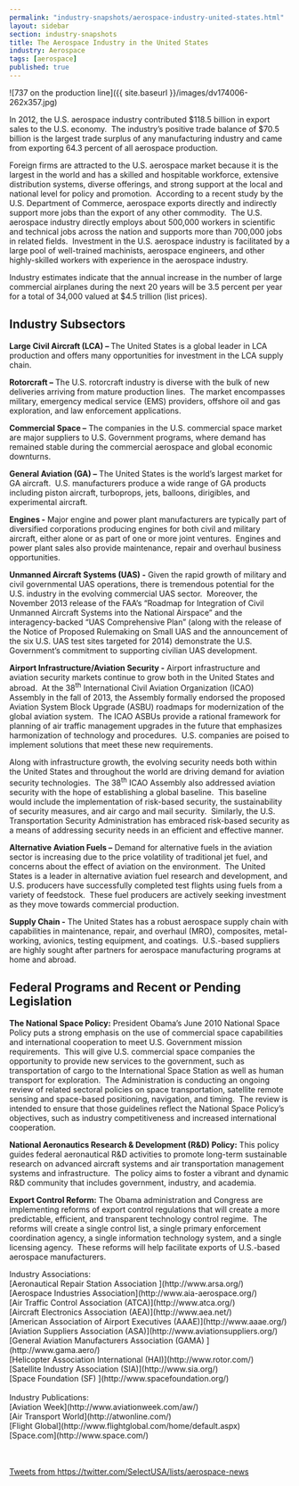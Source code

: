 ```yaml
---
permalink: "industry-snapshots/aerospace-industry-united-states.html"
layout: sidebar
section: industry-snapshots
title: The Aerospace Industry in the United States
industry: Aerospace
tags: [aerospace]
published: true
---
```


<span class="imgright">![737 on the production line]({{ site.baseurl }}/images/dv174006-262x357.jpg)</span>

<span>In 2012, the U.S. aerospace
industry contributed $118.5 billion in export sales to the U.S. economy.&nbsp;
The industry’s positive trade balance of $70.5 billion is the largest trade
surplus of any manufacturing industry and came from exporting 64.3 percent of
all aerospace production.</span>

<span>Foreign firms are attracted to
the U.S. aerospace market because it is the largest in the world and has a
skilled and hospitable workforce, extensive distribution systems, diverse
offerings, and strong support at the local and national level for policy and
promotion.&nbsp; According to a recent study by the U.S. Department of Commerce,
aerospace exports directly and indirectly support more jobs than the export of
any other commodity.&nbsp; The U.S. aerospace
industry directly employs about 500,000 workers in scientific and technical
jobs across the nation and supports more than 700,000 jobs in related
fields.&nbsp; Investment&nbsp;in the U.S. aerospace industry is facilitated by
a large pool of well-trained machinists, aerospace engineers, and other
highly-skilled workers with experience in the aerospace industry.</span>

<span>Industry estimates indicate that
the annual increase in the number of large commercial airplanes during the next
20 years will be 3.5 percent per year for a total of 34,000 valued at $4.5
trillion (list prices). &nbsp;</span>

## Industry Subsectors

**<span>Large Civil Aircraft
(LCA) – </span>**<span>The United
States is a global leader in LCA production and offers many opportunities for
investment in the LCA supply chain.</span>

**<span>Rotorcraft –</span>**<span> The U.S. rotorcraft industry is diverse
with the bulk of new deliveries arriving from mature production lines.&nbsp;
The market encompasses military, emergency medical service (EMS) providers,
offshore oil and gas exploration, and law enforcement applications.&nbsp; </span>

**<span>Commercial Space –</span>**<span> The companies in the U.S. commercial
space market are major suppliers to U.S. Government programs, where demand has
remained stable during the commercial aerospace and global economic downturns.</span>

**<span>General Aviation (GA) –</span>**<span> The United States is the world’s largest
market for GA aircraft.&nbsp; U.S. manufacturers produce a wide range of GA
products including piston aircraft, turboprops, jets, balloons, dirigibles, and
experimental aircraft.</span>

**<span>Engines -</span>**<span> Major engine and power plant
manufacturers are typically part of diversified corporations producing engines
for both civil and military aircraft, either alone or as part of one or more
joint ventures.&nbsp; Engines and power plant sales also provide maintenance,
repair and overhaul business opportunities.</span>

**<span>Unmanned Aircraft Systems
(UAS) -</span>**<span> Given the
rapid growth of military and civil governmental UAS operations, there is
tremendous potential for the U.S. industry in the evolving commercial UAS sector.&nbsp; Moreover, the November 2013 release of the
FAA’s “Roadmap for Integration of Civil Unmanned Aircraft Systems into the
National Airspace” and the interagency-backed “UAS Comprehensive Plan” (along
with the release of the Notice of Proposed Rulemaking on Small UAS and the
announcement of the six U.S. UAS test sites targeted for 2014) demonstrate the
U.S. Government’s commitment to supporting civilian UAS development. </span>

**<span>Airport
Infrastructure/Aviation Security -</span>**<span> Airport infrastructure and aviation security
markets continue to grow both in the United States and abroad.&nbsp; At the 38<sup>th</sup>
International Civil Aviation Organization (ICAO) Assembly in the fall of 2013,
the Assembly formally endorsed the proposed Aviation System Block Upgrade
(ASBU) roadmaps for modernization of the global aviation system.&nbsp; The ICAO ASBUs provide a rational framework
for planning of air traffic management upgrades in the future that emphasizes
harmonization of technology and procedures.&nbsp;
U.S. companies are poised to implement solutions that meet these new
requirements.</span>

<span>Along with infrastructure growth,
the evolving security needs both within the United States and throughout the
world are driving demand for aviation security technologies.&nbsp; The 38<sup>th</sup>
ICAO Assembly also addressed aviation security with the hope of establishing a
global baseline.&nbsp; This baseline would
include the implementation of risk-based security, the sustainability of
security measures, and air cargo and mail security.&nbsp; Similarly, the U.S. Transportation Security
Administration has embraced risk-based security as a means of addressing
security needs in an efficient and effective manner.</span>

**<span>Alternative Aviation
Fuels –</span>**<span> Demand for
alternative fuels in the aviation sector is increasing due to the price
volatility of traditional jet fuel, and concerns about the effect of aviation
on the environment. &nbsp;The United States is a leader in alternative aviation
fuel research and development, and U.S. producers have successfully completed test
flights using fuels from a variety of feedstock. &nbsp;These fuel producers are
actively seeking investment as they move towards commercial production.</span>

**<span>Supply Chain -</span>**<span> The United States has a robust aerospace
supply chain with capabilities in maintenance, repair, and overhaul (MRO),
composites, metal-working, avionics, testing equipment, and coatings.&nbsp;
U.S.-based suppliers are highly sought after partners for aerospace
manufacturing programs at home and abroad.</span>

## Federal Programs and Recent or Pending Legislation

**<span>The National Space
Policy:</span>**<span> President
Obama’s June 2010 National Space Policy puts a strong emphasis on the use of
commercial space capabilities and international cooperation to meet U.S.
Government mission requirements.&nbsp; This will give U.S. commercial space companies
the opportunity to provide new services to the government, such as
transportation of cargo to the International Space Station as well as human
transport for exploration.&nbsp; The Administration is conducting an ongoing
review of related sectoral policies on space transportation, satellite remote
sensing and space-based positioning, navigation, and timing.&nbsp; The review
is intended to ensure that those guidelines reflect the National Space Policy’s
objectives, such as industry competitiveness and increased international
cooperation. &nbsp;</span>

**<span>National Aeronautics
Research &amp; Development (R&amp;D) Policy:</span>**<span> This policy guides federal aeronautical R&amp;D
activities to promote long-term sustainable research on advanced aircraft
systems and air transportation management systems and infrastructure.&nbsp; The
policy aims to foster a vibrant and dynamic R&amp;D community that includes
government, industry, and academia.</span>

**<span>Export Control Reform:</span>**<span> The Obama administration and Congress are
implementing reforms of export control regulations that will create a more
predictable, efficient, and transparent technology control regime.&nbsp; The reforms will create a single control
list, a single primary enforcement coordination agency, a single information
technology system, and a single licensing agency.&nbsp; These reforms will help
facilitate exports of U.S.-based aerospace manufacturers.</span>


<span class="field field-type-link field-field-industry-assoications">
      <span class="field-label">Industry Associations:&nbsp;</span><br>
    <span class="field-items">
            <span class="field-item odd">
                    [Aeronautical Repair Station Association ](http://www.arsa.org/)        </span><br>
              <span class="field-item even">
                    [Aerospace Industries Association](http://www.aia-aerospace.org/)        </span><br>
              <span class="field-item odd">
                    [Air Traffic Control Association (ATCA)](http://www.atca.org/)        </span><br>
              <span class="field-item even">
                    [Aircraft Electronics Association (AEA)](http://www.aea.net/)        </span><br>
              <span class="field-item odd">
                    [American Association of Airport Executives (AAAE)](http://www.aaae.org/)        </span><br>
              <span class="field-item even">
                    [Aviation Suppliers Association (ASA)](http://www.aviationsuppliers.org/)        </span><br>
              <span class="field-item odd">
                    [General Aviation Manufacturers Association (GAMA) ](http://www.gama.aero/)        </span><br>
              <span class="field-item even">
                    [Helicopter Association International (HAI)](http://www.rotor.com/)        </span><br>
              <span class="field-item odd">
                    [Satellite Industry Association (SIA)](http://www.sia.org/)        </span><br>
              <span class="field-item even">
                    [Space Foundation (SF) ](http://www.spacefoundation.org/)        </span><br>
        </span><br>
</span>
<span class="field field-type-link field-field-industry-publications">
      <span class="field-label">Industry Publications:&nbsp;</span><br>
    <span class="field-items">
            <span class="field-item odd">
                    [Aviation Week](http://www.aviationweek.com/aw/)        </span><br>
              <span class="field-item even">
                    [Air Transport World](http://atwonline.com/)        </span><br>
              <span class="field-item odd">
                    [Flight Global](http://www.flightglobal.com/home/default.aspx)        </span><br>
              <span class="field-item even">
                    [Space.com](http://www.space.com/)        </span><br>
        </span><br>
</span><br>

<a class="twitter-timeline" data-dnt="true" href="https://twitter.com/SelectUSA/lists/aerospace-news" data-widget-id="611217715131490304">Tweets from https://twitter.com/SelectUSA/lists/aerospace-news</a>
<script>!function(d,s,id){var js,fjs=d.getElementsByTagName(s)[0],p=/^http:/.test(d.location)?'http':'https';if(!d.getElementById(id)){js=d.createElement(s);js.id=id;js.src=p+"://platform.twitter.com/widgets.js";fjs.parentNode.insertBefore(js,fjs);}}(document,"script","twitter-wjs");</script>
